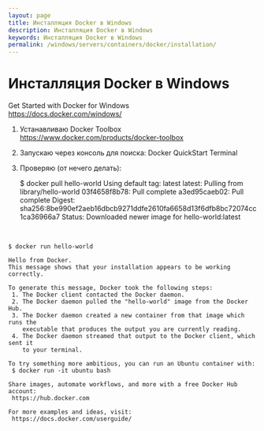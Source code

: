 ```yaml
---
layout: page
title: Инсталляция Docker в Windows
description: Инсталляция Docker в Windows
keywords: Инсталляция Docker в Windows
permalink: /windows/servers/containers/docker/installation/
---
```


# Инсталляция Docker в Windows

Get Started with Docker for Windows  
https://docs.docker.com/windows/

1. Устанавливаю Docker Toolbox  
   https://www.docker.com/products/docker-toolbox

2. Запускаю через консоль для поиска: Docker QuickStart Terminal

3. Проверяю (от нечего делать):

    \$ docker pull hello-world
    Using default tag: latest
    latest: Pulling from library/hello-world
    03f4658f8b78: Pull complete
    a3ed95caeb02: Pull complete
    Digest: sha256:8be990ef2aeb16dbcb9271ddfe2610fa6658d13f6dfb8bc72074cc1ca36966a7
    Status: Downloaded newer image for hello-world:latest

<br/>

    $ docker run hello-world

    Hello from Docker.
    This message shows that your installation appears to be working correctly.

    To generate this message, Docker took the following steps:
     1. The Docker client contacted the Docker daemon.
     2. The Docker daemon pulled the "hello-world" image from the Docker Hub.
     3. The Docker daemon created a new container from that image which runs the
        executable that produces the output you are currently reading.
     4. The Docker daemon streamed that output to the Docker client, which sent it
        to your terminal.

    To try something more ambitious, you can run an Ubuntu container with:
     $ docker run -it ubuntu bash

    Share images, automate workflows, and more with a free Docker Hub account:
     https://hub.docker.com

    For more examples and ideas, visit:
     https://docs.docker.com/userguide/
